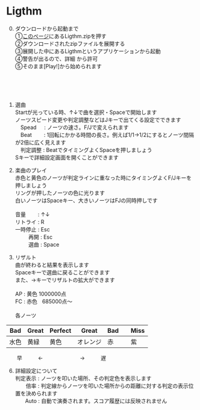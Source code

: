 # Ligthm
0. ダウンロードから起動まで  
   ①[このページ](https://github.com/ABABCgh/Ligthm/releases)にあるLigthm.zipを押す  
   ②ダウンロードされたzipファイルを展開する  
   ③展開した中にあるLigthmというアプリケーションから起動  
   ④警告が出るので、詳細 から許可  
   ⑤そのまま[Play!]から始められます  
&nbsp;  
&nbsp;  
&nbsp;  
&nbsp;  

2. 選曲  
   Startが光っている時、↑↓で曲を選択・Spaceで開始します  
   ノーツスピード変更や判定調整などはJキーで出てくる設定でできます  
   &emsp;Spead&emsp;&thinsp; : ノーツの速さ。F/Jで変えられます  
   &emsp;Beat&emsp;&emsp; : 1回転にかかる時間の長さ。例えば1/1→1/2にするとノーツ間隔が2倍に広く見えます  
   &emsp;判定調整 : BeatでタイミングよくSpaceを押しましょう  
   Sキーで詳細設定画面を開くことができます

4. 楽曲のプレイ  
   赤色と黄色のノーツが判定ラインに重なった時にタイミングよくF/Jキーを押しましょう  
   リングが押したノーツの色に光ります  
   白いノーツはSpaceキー、大きいノーツはFJの同時押しです  
&ensp;  
   音量　　 : ↑↓  
   リトライ : R  
   一時停止 : Esc  
   &emsp;&emsp;&ensp;再開 : Esc  
   &emsp;&emsp;&ensp;選曲 : Space  

5. リザルト  
   曲が終わると結果を表示します  
   Spaceキーで選曲に戻ることができます  
   また、→キーでリザルトの拡大ができます  
&ensp;  
   AP : 黄色 1000000点  
   FC : 赤色 &nbsp;&thinsp;&thinsp;685000点～  
&ensp;  
   各ノーツ

|Bad|Great|Perfect|Great|Bad||Miss|
|---|---|-----|---|---|-|---|
|水色|黄緑|黄色|オレンジ|赤||紫|

&emsp;&emsp;早&emsp;&emsp;　←　&emsp;&emsp;&emsp;&emsp;&emsp;　→　&emsp;&emsp;遅

6. 詳細設定について  
   判定表示 : ノーツを叩いた場所、その判定色を表示します  
   &emsp;&emsp;倍率 : 判定線からノーツを叩いた場所からの距離に対する判定の表示位置を決められます  
   &ensp;&ensp;&ensp;&thinsp;&thinsp;Auto : 自動で演奏されます。スコア履歴には反映されません  
   
